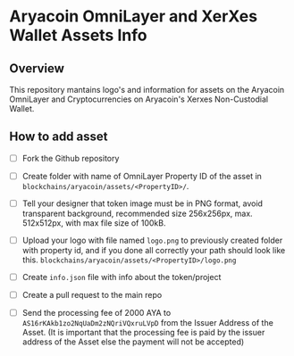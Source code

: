 # Aryacoin OmniLayer and XerXes Wallet Assets Info

## Overview

This repository mantains logo's and information for assets on the Aryacoin OmniLayer and Cryptocurrencies on Aryacoin's Xerxes Non-Custodial Wallet.

## How to add asset

- [ ] Fork the Github repository
- [ ] Create folder with name of OmniLayer Property ID of the asset in `blockchains/aryacoin/assets/<PropertyID>/`.
- [ ] Tell your designer that token image must be in PNG format, avoid transparent background, recommended size 256x256px, max. 512x512px, with max file size of 100kB.
- [ ] Upload your logo with file named `logo.png` to previously created folder with property id, and if you done all correctly your path should look like this. `blockchains/aryacoin/assets/<PropertyID>/logo.png`
- [ ] Create `info.json` file with info about the token/project
- [ ] Create a pull request to the main repo
- [ ] Send the processing fee of 2000 AYA to `AS16rKAkb1zo2NqUaDm2zNQriVQxruLVpD` from the Issuer Address of the Asset. (It is important that the processing fee is paid by the issuer address of the Asset else the payment will not be accepted)

